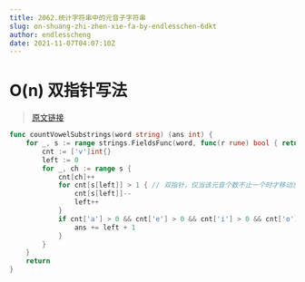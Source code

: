 ```yaml
---
title: 2062.统计字符串中的元音子字符串
slug: on-shuang-zhi-zhen-xie-fa-by-endlesschen-6dkt
author: endlesscheng
date: 2021-11-07T04:07:10Z
---
```

# O(n) 双指针写法
 
> [原文链接](https://leetcode.cn/problems/count-vowel-substrings-of-a-string/solution/on-shuang-zhi-zhen-xie-fa-by-endlesschen-6dkt)
```go
func countVowelSubstrings(word string) (ans int) {
	for _, s := range strings.FieldsFunc(word, func(r rune) bool { return !strings.ContainsRune("aeiou", r) }) { // 分割出仅包含元音的字符串
		cnt := ['v']int{}
		left := 0
		for _, ch := range s {
			cnt[ch]++
			for cnt[s[left]] > 1 { // 双指针，仅当该元音个数不止一个时才移动左指针
				cnt[s[left]]--
				left++
			}
			if cnt['a'] > 0 && cnt['e'] > 0 && cnt['i'] > 0 && cnt['o'] > 0 && cnt['u'] > 0 { // 必须包含全部五种元音
				ans += left + 1
			}
		}
	}
	return
}
```
